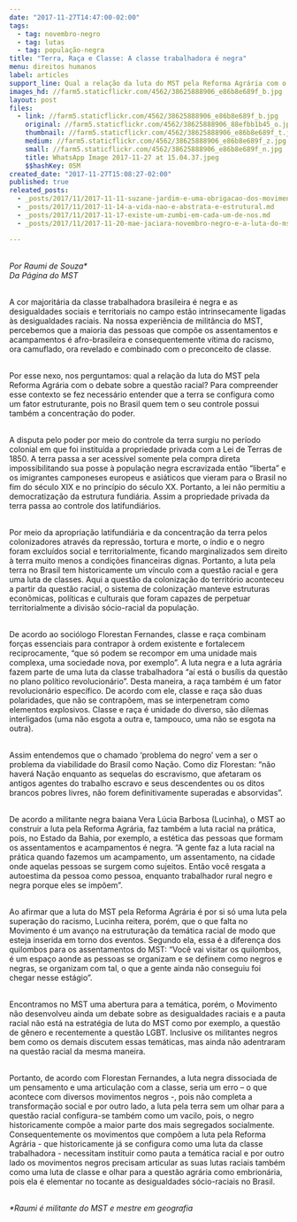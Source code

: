 ```yaml
---
date: "2017-11-27T14:47:00-02:00"
tags:
  - tag: novembro-negro
  - tag: lutas
  - tag: população-negra
title: "Terra, Raça e Classe: A classe trabalhadora é negra"
menu: direitos humanos
label: articles
support_line: Qual a relação da luta do MST pela Reforma Agrária com o debate sobre a questão racial? Para compreender esse contexto se fez necessário entender que a terra se configura como um fator estruturante
images_hd: //farm5.staticflickr.com/4562/38625888906_e86b8e689f_b.jpg
layout: post
files:
  - link: //farm5.staticflickr.com/4562/38625888906_e86b8e689f_b.jpg
    original: //farm5.staticflickr.com/4562/38625888906_88efbb1b45_o.jpg
    thumbnail: //farm5.staticflickr.com/4562/38625888906_e86b8e689f_t.jpg
    medium: //farm5.staticflickr.com/4562/38625888906_e86b8e689f_z.jpg
    small: //farm5.staticflickr.com/4562/38625888906_e86b8e689f_n.jpg
    title: WhatsApp Image 2017-11-27 at 15.04.37.jpeg
    $$hashKey: 05M
created_date: "2017-11-27T15:08:27-02:00"
published: true
releated_posts:
  - _posts/2017/11/2017-11-11-suzane-jardim-e-uma-obrigacao-dos-movimentos-sociais-pensarem-a-questao-racial-para-alem-dos-meses-tematicos-e-datas-simbolicas.md
  - _posts/2017/11/2017-11-14-a-vida-nao-e-abstrata-e-estrutural.md
  - _posts/2017/11/2017-11-17-existe-um-zumbi-em-cada-um-de-nos.md
  - _posts/2017/11/2017-11-20-mae-jaciara-novembro-negro-e-a-luta-do-mst.md

---
```

<p><br />
<em>Por Raumi de Souza*<br />
Da P&aacute;gina do MST</em></p>

<p><br />
A cor majorit&aacute;ria da classe trabalhadora brasileira &eacute; negra e as desigualdades sociais e territoriais no campo est&atilde;o intrinsecamente ligadas &agrave;s desigualdades raciais. Na nossa experi&ecirc;ncia de milit&acirc;ncia do MST, percebemos que a maioria das pessoas que comp&otilde;e os assentamentos e acampamentos &eacute; afro-brasileira e consequentemente v&iacute;tima do racismo, ora camuflado, ora revelado e combinado com o preconceito de classe.&nbsp;</p>

<p><br />
Por esse nexo, nos perguntamos: qual a rela&ccedil;&atilde;o da luta do MST pela Reforma Agr&aacute;ria com o debate sobre a quest&atilde;o racial? Para compreender esse contexto se fez necess&aacute;rio entender que a terra se configura como um fator estruturante, pois no Brasil quem tem o seu controle possui tamb&eacute;m a concentra&ccedil;&atilde;o do poder.&nbsp;</p>

<p><br />
A disputa pelo poder por meio do controle da terra surgiu no per&iacute;odo colonial em que foi institu&iacute;da a propriedade privada com a Lei de Terras de 1850. A terra passa a ser acess&iacute;vel somente pela compra direta impossibilitando sua posse &agrave; popula&ccedil;&atilde;o negra escravizada ent&atilde;o &ldquo;liberta&rdquo; e os imigrantes camponeses europeus e asi&aacute;ticos que vieram para o Brasil no fim do s&eacute;culo XIX e no princ&iacute;pio do s&eacute;culo XX. Portanto, a lei n&atilde;o permitiu a democratiza&ccedil;&atilde;o da estrutura fundi&aacute;ria. Assim a propriedade privada da terra passa ao controle dos latifundi&aacute;rios.</p>

<p><br />
Por meio da apropria&ccedil;&atilde;o latifundi&aacute;ria e da concentra&ccedil;&atilde;o da terra pelos colonizadores atrav&eacute;s da repress&atilde;o, tortura e morte, o &iacute;ndio e o negro foram exclu&iacute;dos social e territorialmente, ficando marginalizados sem direito &agrave; terra muito menos a condi&ccedil;&otilde;es financeiras dignas. Portanto, a luta pela terra no Brasil tem historicamente um v&iacute;nculo com a quest&atilde;o racial e gera uma luta de classes. Aqui a quest&atilde;o da coloniza&ccedil;&atilde;o do territ&oacute;rio aconteceu a partir da quest&atilde;o racial, o sistema de coloniza&ccedil;&atilde;o manteve estruturas econ&ocirc;micas, pol&iacute;ticas e culturais que foram capazes de perpetuar territorialmente a divis&atilde;o s&oacute;cio-racial da popula&ccedil;&atilde;o.</p>

<p><br />
De acordo ao soci&oacute;logo Florestan Fernandes, classe e ra&ccedil;a combinam for&ccedil;as essenciais para contrapor &agrave; ordem existente e fortalecem reciprocamente, &ldquo;que s&oacute; podem se recompor em uma unidade mais complexa, uma sociedade nova, por exemplo&rdquo;. A luta negra e a luta agr&aacute;ria fazem parte de uma luta da classe trabalhadora &ldquo;a&iacute; est&aacute; o bus&iacute;lis da quest&atilde;o no plano pol&iacute;tico revolucion&aacute;rio&rdquo;. Desta maneira, a ra&ccedil;a tamb&eacute;m &eacute; um fator revolucion&aacute;rio espec&iacute;fico. De acordo com ele, classe e ra&ccedil;a s&atilde;o duas polaridades, que n&atilde;o se contrap&otilde;em, mas se interpenetram como elementos explosivos. Classe e ra&ccedil;a &eacute; unidade do diverso, s&atilde;o dilemas interligados (uma n&atilde;o esgota a outra e, tampouco, uma n&atilde;o se esgota na outra).&nbsp;</p>

<p><br />
Assim entendemos que o chamado &lsquo;problema do negro&rsquo; vem a ser o problema da viabilidade do Brasil como Na&ccedil;&atilde;o. Como diz Florestan: &ldquo;n&atilde;o haver&aacute; Na&ccedil;&atilde;o enquanto as sequelas do escravismo, que afetaram os antigos agentes do trabalho escravo e seus descendentes ou os ditos brancos pobres livres, n&atilde;o forem definitivamente superadas e absorvidas&rdquo;.</p>

<p><br />
De acordo a militante negra baiana Vera L&uacute;cia Barbosa (Lucinha), o MST ao construir a luta pela Reforma Agr&aacute;ria, faz tamb&eacute;m a luta racial na pr&aacute;tica, pois, no Estado da Bahia, por exemplo, a est&eacute;tica das pessoas que formam os assentamentos e acampamentos &eacute; negra. &ldquo;A gente faz a luta racial na pr&aacute;tica quando fazemos um acampamento, um assentamento, na cidade onde aquelas pessoas se surgem como sujeitos. Ent&atilde;o voc&ecirc; resgata a autoestima da pessoa como pessoa, enquanto trabalhador rural negro e negra porque eles se imp&otilde;em&rdquo;.</p>

<p><br />
Ao afirmar que a luta do MST pela Reforma Agr&aacute;ria &eacute; por si s&oacute; uma luta pela supera&ccedil;&atilde;o do racismo, Lucinha reitera, por&eacute;m, que o que falta no Movimento &eacute; um avan&ccedil;o na estrutura&ccedil;&atilde;o da tem&aacute;tica racial de modo que esteja inserida em torno dos eventos. Segundo ela, essa &eacute; a diferen&ccedil;a dos quilombos para os assentamentos do MST: &ldquo;Voc&ecirc; vai visitar os quilombos, &eacute; um espa&ccedil;o aonde as pessoas se organizam e se definem como negros e negras, se organizam com tal, o que a gente ainda n&atilde;o conseguiu foi chegar nesse est&aacute;gio&rdquo;.</p>

<p><br />
Encontramos no MST uma abertura para a tem&aacute;tica, por&eacute;m, o Movimento n&atilde;o desenvolveu ainda um debate sobre as desigualdades raciais e a pauta racial n&atilde;o est&aacute; na estrat&eacute;gia de luta do MST como por exemplo, a quest&atilde;o de g&ecirc;nero e recentemente a quest&atilde;o LGBT. Inclusive os militantes negros bem como os demais discutem essas tem&aacute;ticas, mas ainda n&atilde;o adentraram na quest&atilde;o racial da mesma maneira.&nbsp;</p>

<p><br />
Portanto, de acordo com Florestan Fernandes, a luta negra dissociada de um pensamento e uma articula&ccedil;&atilde;o com a classe, seria um erro &ndash; o que acontece com diversos movimentos negros -, pois n&atilde;o completa a transforma&ccedil;&atilde;o social e por outro lado, a luta pela terra sem um olhar para a quest&atilde;o racial configura-se tamb&eacute;m como um vacilo, pois, o negro historicamente comp&otilde;e a maior parte dos mais segregados socialmente. Consequentemente os movimentos que comp&otilde;em a luta pela Reforma Agr&aacute;ria - que historicamente j&aacute; se configura como uma luta da classe trabalhadora - necessitam instituir como pauta a tem&aacute;tica racial e por outro lado os movimentos negros precisam articular as suas lutas raciais tamb&eacute;m como uma luta de classe e olhar para a quest&atilde;o agr&aacute;ria como embrion&aacute;ria, pois ela &eacute; elementar no tocante as desigualdades s&oacute;cio-raciais no Brasil.</p>

<p><br />
<em>*Raumi &eacute; militante do MST e mestre em geografia</em></p>

<p>&nbsp;</p>
